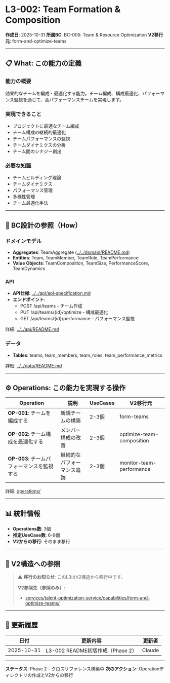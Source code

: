 # L3-002: Team Formation & Composition

**作成日**: 2025-10-31
**所属BC**: BC-005: Team & Resource Optimization
**V2移行元**: form-and-optimize-teams

---

## 📋 What: この能力の定義

### 能力の概要
効果的なチームを編成・最適化する能力。チーム編成、構成最適化、パフォーマンス監視を通じて、高パフォーマンスチームを実現します。

### 実現できること
- プロジェクトに最適なチーム編成
- チーム構成の継続的最適化
- チームパフォーマンスの監視
- チームダイナミクスの分析
- チーム間のシナジー創出

### 必要な知識
- チームビルディング理論
- チームダイナミクス
- パフォーマンス管理
- 多様性管理
- チーム最適化手法

---

## 🔗 BC設計の参照（How）

### ドメインモデル
- **Aggregates**: TeamAggregate ([../../domain/README.md](../../domain/README.md#team-aggregate))
- **Entities**: Team, TeamMember, TeamRole, TeamPerformance
- **Value Objects**: TeamComposition, TeamSize, PerformanceScore, TeamDynamics

### API
- **API仕様**: [../../api/api-specification.md](../../api/api-specification.md)
- **エンドポイント**:
  - POST /api/teams - チーム作成
  - PUT /api/teams/{id}/optimize - 構成最適化
  - GET /api/teams/{id}/performance - パフォーマンス監視

詳細: [../../api/README.md](../../api/README.md)

### データ
- **Tables**: teams, team_members, team_roles, team_performance_metrics

詳細: [../../data/README.md](../../data/README.md)

---

## ⚙️ Operations: この能力を実現する操作

| Operation | 説明 | UseCases | V2移行元 |
|-----------|------|----------|---------|
| **OP-001**: チームを編成する | 新規チームの構築 | 2-3個 | form-teams |
| **OP-002**: チーム構成を最適化する | メンバー構成の改善 | 2-3個 | optimize-team-composition |
| **OP-003**: チームパフォーマンスを監視する | 継続的なパフォーマンス追跡 | 2-3個 | monitor-team-performance |

詳細: [operations/](operations/)

---

## 📊 統計情報

- **Operations数**: 3個
- **推定UseCase数**: 6-9個
- **V2からの移行**: そのまま移行

---

## 🔗 V2構造への参照

> ⚠️ **移行のお知らせ**: このL3はV2構造から移行中です。
>
> **V2参照先（参照のみ）**:
> - [services/talent-optimization-service/capabilities/form-and-optimize-teams/](../../../../services/talent-optimization-service/capabilities/form-and-optimize-teams/)

---

## 📝 更新履歴

| 日付 | 更新内容 | 更新者 |
|------|---------|--------|
| 2025-10-31 | L3-002 README初版作成（Phase 2） | Claude |

---

**ステータス**: Phase 2 - クロスリファレンス構築中
**次のアクション**: Operationディレクトリの作成とV2からの移行
